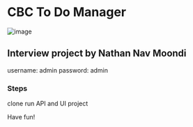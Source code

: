 <h1>CBC To Do Manager</h1>

![image](https://github.com/user-attachments/assets/9d2acfba-dd70-4b5e-8627-b2da889e7892)

<h2>Interview project by Nathan Nav Moondi</h2>

username: admin
password: admin

<h3>Steps</h3>
clone
run API and UI project

Have fun!
